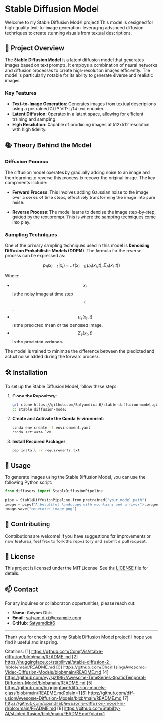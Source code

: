# Stable Diffusion Model

Welcome to my Stable Diffusion Model project! This model is designed for high-quality text-to-image generation, leveraging advanced diffusion techniques to create stunning visuals from textual descriptions.

## 🚀 Project Overview

The **Stable Diffusion Model** is a latent diffusion model that generates images based on text prompts. It employs a combination of neural networks and diffusion processes to create high-resolution images efficiently. The model is particularly notable for its ability to generate diverse and realistic images.

### Key Features

- **Text-to-Image Generation**: Generates images from textual descriptions using a pretrained CLIP ViT-L/14 text encoder.
- **Latent Diffusion**: Operates in a latent space, allowing for efficient training and sampling.
- **High Resolution**: Capable of producing images at 512x512 resolution with high fidelity.

## 📚 Theory Behind the Model

### Diffusion Process

The diffusion model operates by gradually adding noise to an image and then learning to reverse this process to recover the original image. The key components include:

- **Forward Process**: This involves adding Gaussian noise to the image over a series of time steps, effectively transforming the image into pure noise.
  
- **Reverse Process**: The model learns to denoise the image step-by-step, guided by the text prompt. This is where the sampling techniques come into play.

### Sampling Techniques

One of the primary sampling techniques used in this model is **Denoising Diffusion Probabilistic Models (DDPM)**. The formula for the reverse process can be expressed as:

$$
p_{\theta}(x_{t-1} | x_t) = \mathcal{N}(x_{t-1}; \mu_{\theta}(x_t, t), \Sigma_{\theta}(x_t, t))
$$

Where:
- $$x_t$$ is the noisy image at time step $$t$$.
- $$\mu_{\theta}(x_t, t)$$ is the predicted mean of the denoised image.
- $$\Sigma_{\theta}(x_t, t)$$ is the predicted variance.

The model is trained to minimize the difference between the predicted and actual noise added during the forward process.

## 🛠️ Installation

To set up the Stable Diffusion Model, follow these steps:

1. **Clone the Repository**:

   ```bash
   git clone https://github.com/Satyamdixit6/stable-diffusion-model.git
   cd stable-diffusion-model
   ```

2. **Create and Activate the Conda Environment**:

   ```bash
   conda env create -f environment.yaml
   conda activate ldm
   ```

3. **Install Required Packages**:

   ```bash
   pip install -r requirements.txt
   ```

## 🎨 Usage

To generate images using the Stable Diffusion Model, you can use the following Python script:

```python
from diffusers import StableDiffusionPipeline

pipe = StableDiffusionPipeline.from_pretrained("your_model_path")
image = pipe("A beautiful landscape with mountains and a river").images[0]
image.save("generated_image.png")
```

## 🤝 Contributing

Contributions are welcome! If you have suggestions for improvements or new features, feel free to fork the repository and submit a pull request.

## 📄 License

This project is licensed under the MIT License. See the [LICENSE](LICENSE) file for details.

## 📫 Contact

For any inquiries or collaboration opportunities, please reach out:

- **Name**: Satyam Dixit
- **Email**: satyam.dixit@example.com
- **GitHub**: [Satyamdixit6](https://github.com/Satyamdixit6)

---

Thank you for checking out my Stable Diffusion Model project! I hope you find it useful and inspiring.

Citations:
[1] https://github.com/CompVis/stable-diffusion/blob/main/README.md
[2] https://huggingface.co/stabilityai/stable-diffusion-2-1/blob/main/README.md
[3] https://github.com/ChenHsing/Awesome-Video-Diffusion-Models/blob/main/README.md
[4] https://github.com/yyysjz1997/Awesome-TimeSeries-SpatioTemporal-Diffusion-Model/blob/main/README.md
[5] https://github.com/huggingface/diffusion-models-class/blob/main/README.md?plain=1
[6] https://github.com/diff-usion/Awesome-Diffusion-Models/blob/main/README.md
[7] https://github.com/opendilab/awesome-diffusion-model-in-rl/blob/main/README.md
[8] https://github.com/Stability-AI/stablediffusion/blob/main/README.md?plain=1

